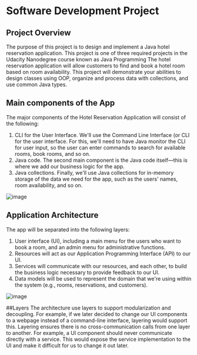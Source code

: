 # Software Development Project
## Project Overview
The purpose of this project is to design and implement a Java hotel reservation application. This project is one of three required projects in the Udacity Nanodegree course known as Java Programming
The hotel reservation application will allow customers to find and book a hotel room based on room availability. This project will demonstrate your abilities to design classes using OOP, organize and process data with collections, and use common Java types. 

## Main components of the App
The major components of the Hotel Reservation Application will consist of the following:
1.	CLI for the User Interface. We'll use the Command Line Interface (or CLI for the user interface. For this, we'll need to have Java monitor the CLI for user input, so the user can enter commands to search for available rooms, book rooms, and so on.
2.	Java code. The second main component is the Java code itself—this is where we add our business logic for the app.
3.	Java collections. Finally, we'll use Java collections for in-memory storage of the data we need for the app, such as the users' names, room availability, and so on.


![image](https://github.com/shwcl/Hotel-Reservation-App-Java/assets/52106536/8e84945a-3d59-4405-a650-7c36d26e92e7)


## Application Architecture
The app will be separated into the following layers:
1.	User interface (UI), including a main menu for the users who want to book a room, and an admin menu for administrative functions.
2.	Resources will act as our Application Programming Interface (API) to our UI.
3.	Services will communicate with our resources, and each other, to build the business logic necessary to provide feedback to our UI.
4.	Data models will be used to represent the domain that we're using within the system (e.g., rooms, reservations, and customers).


![image](https://github.com/shwcl/Hotel-Reservation-App-Java/assets/52106536/0b8c80c3-3272-46fa-9955-4339073b8e30)


##Layers
The architecture use layers to support modularization and decoupling. For example, if we later decided to change our UI components to a webpage instead of a command-line interface, layering would support this. 
Layering ensures there is no cross-communication calls from one layer to another. For example, a UI component should never communicate directly with a service. This would expose the service implementation to the UI and make it difficult for us to change it out later.

